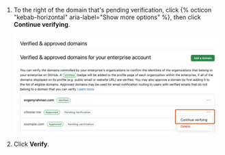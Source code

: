 1. To the right of the domain that's pending verification, click {% octicon "kebab-horizontal" aria-label="Show more options" %}, then click **Continue verifying**.

   ![Screenshot of a dropdown menu with the kebab icon, used to manage a domain. The expanded menu and option to "Continue verifying domain" are outlined.](/assets/images/help/enterprises/continue-verifying-domain-enterprise.png)
1. Click **Verify**.
